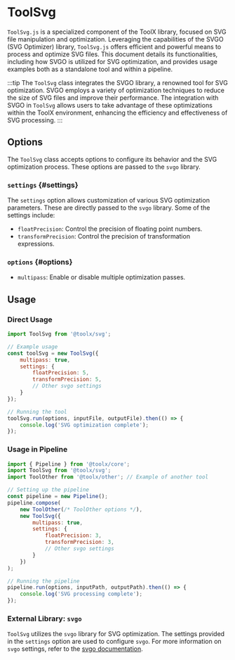 # ToolSvg

`ToolSvg.js` is a specialized component of the ToolX library, focused on SVG file manipulation and optimization. Leveraging the capabilities of the SVGO (SVG Optimizer) library, `ToolSvg.js` offers efficient and powerful means to process and optimize SVG files. This document details its functionalities, including how SVGO is utilized for SVG optimization, and provides usage examples both as a standalone tool and within a pipeline.

:::tip
The `ToolSvg` class integrates the SVGO library, a renowned tool for SVG optimization. SVGO employs a variety of optimization techniques to reduce the size of SVG files and improve their performance. The integration with SVGO in `ToolSvg` allows users to take advantage of these optimizations within the ToolX environment, enhancing the efficiency and effectiveness of SVG processing.
:::

## Options

The `ToolSvg` class accepts options to configure its behavior and the SVG optimization process. These options are passed to the `svgo` library.

### `settings` {#settings}

The `settings` option allows customization of various SVG optimization parameters. These are directly passed to the `svgo` library. Some of the settings include:

- `floatPrecision`: Control the precision of floating point numbers.
- `transformPrecision`: Control the precision of transformation expressions.

### `options` {#options}

- `multipass`: Enable or disable multiple optimization passes.

## Usage

### Direct Usage

```js
import ToolSvg from '@toolx/svg';

// Example usage
const toolSvg = new ToolSvg({
    multipass: true,
    settings: {
        floatPrecision: 5,
        transformPrecision: 5,
        // Other svgo settings
    }
});

// Running the tool
toolSvg.run(options, inputFile, outputFile).then(() => {
    console.log('SVG optimization complete');
});
```

### Usage in Pipeline

```js
import { Pipeline } from '@toolx/core';
import ToolSvg from '@toolx/svg';
import ToolOther from '@toolx/other'; // Example of another tool

// Setting up the pipeline
const pipeline = new Pipeline();
pipeline.compose(
    new ToolOther(/* ToolOther options */),
    new ToolSvg({
        multipass: true,
        settings: {
            floatPrecision: 3,
            transformPrecision: 3,
            // Other svgo settings
        }
    })
);

// Running the pipeline
pipeline.run(options, inputPath, outputPath).then(() => {
    console.log('SVG processing complete');
});
```

### External Library: `svgo`

`ToolSvg` utilizes the `svgo` library for SVG optimization. The settings provided in the `settings` option are used to configure `svgo`. For more information on `svgo` settings, refer to the [svgo documentation](https://github.com/svg/svgo).

